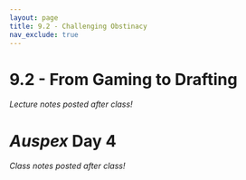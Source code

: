```yaml
---
layout: page
title: 9.2 - Challenging Obstinacy
nav_exclude: true
---
```


# 9.2 - From Gaming to Drafting

*Lecture notes posted after class!*

# *Auspex* Day 4

*Class notes posted after class!*